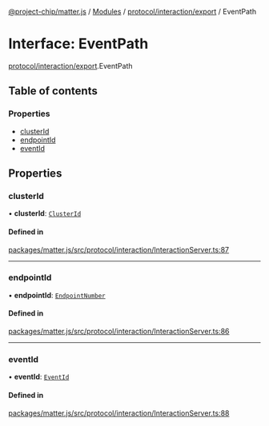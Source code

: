 [@project-chip/matter.js](../README.md) / [Modules](../modules.md) / [protocol/interaction/export](../modules/protocol_interaction_export.md) / EventPath

# Interface: EventPath

[protocol/interaction/export](../modules/protocol_interaction_export.md).EventPath

## Table of contents

### Properties

- [clusterId](protocol_interaction_export.EventPath.md#clusterid)
- [endpointId](protocol_interaction_export.EventPath.md#endpointid)
- [eventId](protocol_interaction_export.EventPath.md#eventid)

## Properties

### clusterId

• **clusterId**: [`ClusterId`](../modules/datatype_export.md#clusterid)

#### Defined in

[packages/matter.js/src/protocol/interaction/InteractionServer.ts:87](https://github.com/project-chip/matter.js/blob/558e12c94a201592c28c7bc0743705360b3e5ca6/packages/matter.js/src/protocol/interaction/InteractionServer.ts#L87)

___

### endpointId

• **endpointId**: [`EndpointNumber`](../modules/datatype_export.md#endpointnumber)

#### Defined in

[packages/matter.js/src/protocol/interaction/InteractionServer.ts:86](https://github.com/project-chip/matter.js/blob/558e12c94a201592c28c7bc0743705360b3e5ca6/packages/matter.js/src/protocol/interaction/InteractionServer.ts#L86)

___

### eventId

• **eventId**: [`EventId`](../modules/datatype_export.md#eventid)

#### Defined in

[packages/matter.js/src/protocol/interaction/InteractionServer.ts:88](https://github.com/project-chip/matter.js/blob/558e12c94a201592c28c7bc0743705360b3e5ca6/packages/matter.js/src/protocol/interaction/InteractionServer.ts#L88)
